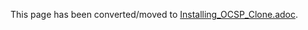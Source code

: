 This page has been converted/moved to [Installing_OCSP_Clone.adoc](../ocsp/Installing_OCSP_Clone.adoc).
